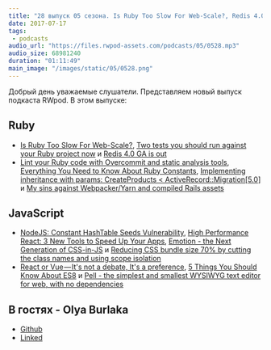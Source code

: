 ```yaml
---
title: "28 выпуск 05 сезона. Is Ruby Too Slow For Web-Scale?, Redis 4.0 GA, NodeJS: Constant HashTable Seeds Vulnerability и прочее"
date: 2017-07-17
tags:
 - podcasts
audio_url: "https://files.rwpod-assets.com/podcasts/05/0528.mp3"
audio_size: 68981240
duration: "01:11:49"
main_image: "/images/static/05/0528.png"
---
```


Добрый день уважаемые слушатели. Представляем новый выпуск подкаста RWpod. В этом выпуске:

## Ruby

 - [Is Ruby Too Slow For Web-Scale?](https://www.speedshop.co/2017/07/11/is-ruby-too-slow-for-web-scale.html), [Two tests you should run against your Ruby project now](https://philna.sh/blog/2017/07/12/two-tests-you-should-run-against-your-ruby-project-now/) и [Redis 4.0 GA is out](https://groups.google.com/forum/#!msg/redis-db/5Kh3viziYGQ/58TKLwX0AAAJ)
 - [Lint your Ruby code with Overcommit and static analysis tools](https://medium.com/@kirill_shevch/lint-your-ruby-code-with-overcommit-and-static-analysis-tools-bd36d3147d2e), [Everything You Need to Know About Ruby Constants](http://www.blackbytes.info/2017/07/ruby-constants/), [Implementing inheritance with params: CreateProducts &lt; ActiveRecord::Migration[5.0]](http://rubyblog.pro/2017/07/implementing-inheritance-with-params) и [My sins against Webpacker/Yarn and compiled Rails assets](https://dev.to/dstull/my-sins-against-webpackeryarn-and-compiled-rails-assets)

## JavaScript

 - [NodeJS: Constant HashTable Seeds Vulnerability](https://medium.com/@ahmadbamieh/nodejs-constant-hashtables-seeds-vulnerability-f03bf70e3593), [High Performance React: 3 New Tools to Speed Up Your Apps](https://medium.freecodecamp.org/make-react-fast-again-tools-and-techniques-for-speeding-up-your-react-app-7ad39d3c1b82), [Emotion - the Next Generation of CSS-in-JS](https://medium.com/@tkh44/emotion-ad1c45c6d28b) и [Reducing CSS bundle size 70% by cutting the class names and using scope isolation](https://medium.freecodecamp.org/reducing-css-bundle-size-70-by-cutting-the-class-names-and-using-scope-isolation-625440de600b)
 - [React or Vue — It's not a debate, It's a preference](https://medium.com/@tahnik.mstsn/react-or-vue-its-not-a-debate-it-s-a-preference-ec552da3504f), [5 Things You Should Know About ES8](https://medium.com/@charpeni/5-things-you-should-know-about-es8-e4ccd955d883) и [Pell - the simplest and smallest WYSIWYG text editor for web, with no dependencies](https://jaredreich.com/pell)

## В гостях - Olya Burlaka

 - [Github](https://github.com/scarlet1986)
 - [Linked](https://www.linkedin.com/in/olga-burlaka-a13920101/)

